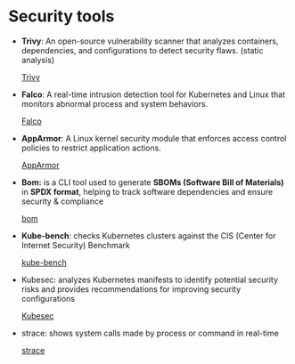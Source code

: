 # Security tools

- **Trivy**: An open-source vulnerability scanner that analyzes containers, dependencies, and configurations to detect security flaws. (static analysis)
    
    [Trivy](Security%20tools%201affdb6c13fd806db4b5e817aafe3e38/trivy.md)
    
- **Falco**: A real-time intrusion detection tool for Kubernetes and Linux that monitors abnormal process and system behaviors.
    
    [Falco](Security%20tools%201affdb6c13fd806db4b5e817aafe3e38/Falco%201b2fdb6c13fd80fe86afdfd558758ee5.md)
    
- **AppArmor**: A Linux kernel security module that enforces access control policies to restrict application actions.
    
    [AppArmor](Security%20tools%201affdb6c13fd806db4b5e817aafe3e38/AppArmor%201b3fdb6c13fd806fac18c86a6c58dbb3.md)
    
- **Bom:** is a CLI tool used to generate **SBOMs (Software Bill of Materials)** in **SPDX format**, helping to track software dependencies and ensure security & compliance
    
    [bom](Security%20tools%201affdb6c13fd806db4b5e817aafe3e38/bom%201b0fdb6c13fd803dbab7c62ce4b309d6.md)
    
- **Kube-bench**: checks Kubernetes clusters against the CIS (Center for Internet Security) Benchmark
    
    [kube-bench](Security%20tools%201affdb6c13fd806db4b5e817aafe3e38/kube-bench%201b2fdb6c13fd8004bd5cd4ba4b4e7724.md)
    
- Kubesec: analyzes Kubernetes manifests to identify potential security risks and provides recommendations for improving security configurations
    
    [Kubesec](Security%20tools%201affdb6c13fd806db4b5e817aafe3e38/Kubesec%201b8fdb6c13fd80c68a62ff5f64b2919c.md)
    
- strace: shows system calls made by process or command in real-time
    
    [strace](Security%20tools%201affdb6c13fd806db4b5e817aafe3e38/strace%201b9fdb6c13fd8038b2c6f57c11f5a70c.md)